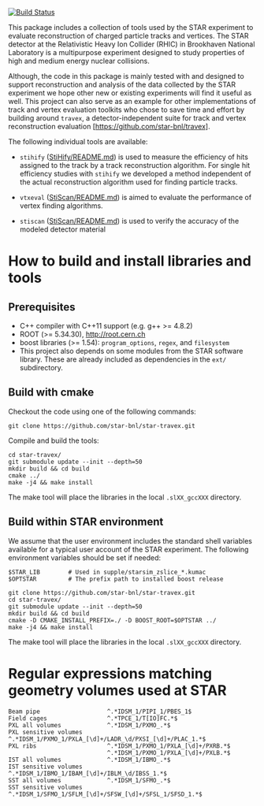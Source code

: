 [![Build Status](https://travis-ci.org/star-bnl/star-travex.svg?branch=master)](https://travis-ci.org/star-bnl/star-travex)

This package includes a collection of tools used by the STAR experiment to
evaluate reconstruction of charged particle tracks and vertices. The STAR
detector at the Relativistic Heavy Ion Collider (RHIC) in Brookhaven National
Laboratory is a multipurpose experiment designed to study properties of high and
medium energy nuclear collisions.

Although, the code in this package is mainly tested with and designed to support
reconstruction and analysis of the data collected by the STAR experiment we hope
other new or existing experiments will find it useful as well. This project can
also serve as an example for other implementations of track and vertex
evaluation toolkits who chose to save time and effort by building around
`travex`, a detector-independent suite for track and vertex reconstruction
evaluation [https://github.com/star-bnl/travex].

The following individual tools are available:

- `stihify` ([StiHify/README.md](StiHify/README.md)) is used to measure the
efficiency of hits assigned to the track by a track reconstruction algorithm.
For single hit efficiency studies with `stihify` we developed a method
independent of the actual reconstruction algorithm used for finding particle
tracks.

- `vtxeval` ([StiScan/README.md](StiScan/README.md)) is aimed to evaluate the
performance of vertex finding algorithms.

- `stiscan` ([StiScan/README.md](StiScan/README.md)) is used to verify the
accuracy of the modeled detector material


How to build and install libraries and tools
============================================


Prerequisites
-------------

- C++ compiler with C++11 support (e.g. g++ >= 4.8.2)
- ROOT (>= 5.34.30), http://root.cern.ch
- boost libraries (>= 1.54): `program_options`, `regex`, and `filesystem`
- This project also depends on some modules from the STAR software library.
  These are already included as dependencies in the `ext/` subdirectory.


Build with cmake
----------------

Checkout the code using one of the following commands:

    git clone https://github.com/star-bnl/star-travex.git

Compile and build the tools:

    cd star-travex/
    git submodule update --init --depth=50
    mkdir build && cd build
    cmake ../
    make -j4 && make install

The make tool will place the libraries in the local `.slXX_gccXXX` directory.


Build within STAR environment
-----------------------------

We assume that the user environment includes the standard shell variables
available for a typical user account of the STAR experiment. The following
environment variables should be set if needed:

    $STAR_LIB        # Used in supple/starsim_zslice_*.kumac
    $OPTSTAR         # The prefix path to installed boost release

    git clone https://github.com/star-bnl/star-travex.git
    cd star-travex/
    git submodule update --init --depth=50
    mkdir build && cd build
    cmake -D CMAKE_INSTALL_PREFIX=./ -D BOOST_ROOT=$OPTSTAR ../
    make -j4 && make install

The make tool will place the libraries in the local `.slXX_gccXXX` directory.


Regular expressions matching geometry volumes used at STAR
==========================================================

    Beam pipe                   ^.*IDSM_1/PIPI_1/PBES_1$
    Field cages                 ^.*TPCE_1/T[IO]FC.*$
    PXL all volumes             ^.*IDSM_1/PXMO_.*$
    PXL sensitive volumes       ^.*IDSM_1/PXMO_1/PXLA_[\d]+/LADR_\d/PXSI_[\d]+/PLAC_1.*$
    PXL ribs                    ^.*IDSM_1/PXMO_1/PXLA_[\d]+/PXRB.*$
                                ^.*IDSM_1/PXMO_1/PXLA_[\d]+/PXLB.*$
    IST all volumes             ^.*IDSM_1/IBMO_.*$
    IST sensitive volumes       ^.*IDSM_1/IBMO_1/IBAM_[\d]+/IBLM_\d/IBSS_1.*$
    SST all volumes             ^.*IDSM_1/SFMO_.*$
    SST sensitive volumes       ^.*IDSM_1/SFMO_1/SFLM_[\d]+/SFSW_[\d]+/SFSL_1/SFSD_1.*$
